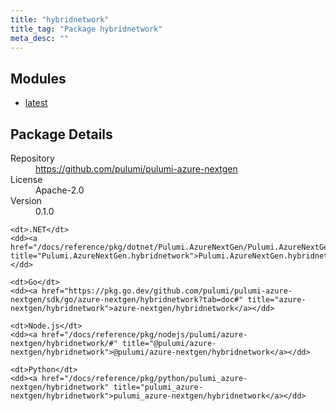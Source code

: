```yaml
---
title: "hybridnetwork"
title_tag: "Package hybridnetwork"
meta_desc: ""
---
```


<!-- WARNING: this file was generated by Pulumi Docs Generator. -->
<!-- Do not edit by hand unless you're certain you know what you are doing! -->



<h2 id="modules">Modules</h2>
<ul class="api">
    <li><a href="latest/" title="latest"><span class="symbol module"></span>latest</a></li>
</ul>

<h2 id="package-details">Package Details</h2>
<dl class="package-details">
	<dt>Repository</dt>
	<dd><a href="https://github.com/pulumi/pulumi-azure-nextgen">https://github.com/pulumi/pulumi-azure-nextgen</a></dd>
	<dt>License</dt>
	<dd>Apache-2.0</dd>
	<dt>Version</dt>
	<dd>0.1.0</dd>
</dl>



<dl class="tabular">

    <dt>.NET</dt>
    <dd><a href="/docs/reference/pkg/dotnet/Pulumi.AzureNextGen/Pulumi.AzureNextGen.hybridnetwork.html" title="Pulumi.AzureNextGen.hybridnetwork">Pulumi.AzureNextGen.hybridnetwork</a></dd>

    <dt>Go</dt>
    <dd><a href="https://pkg.go.dev/github.com/pulumi/pulumi-azure-nextgen/sdk/go/azure-nextgen/hybridnetwork?tab=doc#" title="azure-nextgen/hybridnetwork">azure-nextgen/hybridnetwork</a></dd>

    <dt>Node.js</dt>
    <dd><a href="/docs/reference/pkg/nodejs/pulumi/azure-nextgen/hybridnetwork/#" title="@pulumi/azure-nextgen/hybridnetwork">@pulumi/azure-nextgen/hybridnetwork</a></dd>

    <dt>Python</dt>
    <dd><a href="/docs/reference/pkg/python/pulumi_azure-nextgen/hybridnetwork" title="pulumi_azure-nextgen/hybridnetwork">pulumi_azure-nextgen/hybridnetwork</a></dd>

</dl>

